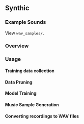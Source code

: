 ## Synthic

### Example Sounds

View `wav_samples/`.

### Overview

### Usage

#### Training data collection

#### Data Pruning

#### Model Training

#### Music Sample Generation

#### Converting recordings to WAV files
